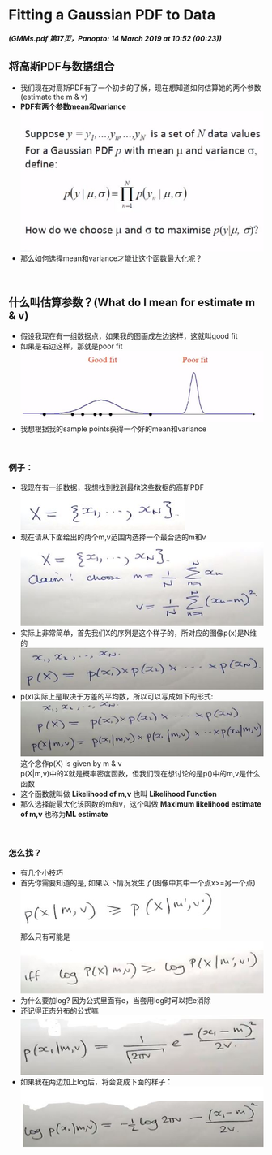 # Fitting a Gaussian PDF to Data
***(GMMs.pdf 第17页，Panopto: 14 March 2019 at 10:52 (00:23))***

## 将高斯PDF与数据组合
* 我们现在对高斯PDF有了一个初步的了解，现在想知道如何估算她的两个参数(estimate the m & v)
* **PDF有两个参数mean和variance**  
![](./img/fit.JPG)  
* 那么如何选择mean和variance才能让这个函数最大化呢？
<br/>

## 什么叫估算参数？(What do I mean for estimate m & v)
* 假设我现在有一组数据点，如果我的图画成左边这样，这就叫good fit
* 如果是右边这样，那就是poor fit  
![](./img/fitGraph.JPG)  
* 我想根据我的sample points获得一个好的mean和variance
<br/>

### 例子：
* 我现在有一组数据，我想找到找到最fit这些数据的高斯PDF  
![](./img/fitEg.JPG)  
* 现在请从下面给出的两个m,v范围内选择一个最合适的m和v  
![](./img/fitEgFun.JPG)  
* 实际上非常简单，首先我们X的序列是这个样子的，所对应的图像p(x)是N维的  
![](./img/fitEgSeq.JPG)  
* p(x)实际上是取决于方差的平均数，所以可以写成如下的形式:  
![](./img/fitEgSeq2.JPG)  
这个念作p(X) is given by m & v  
p(X|m,v)中的X就是概率密度函数，但我们现在想讨论的是p()中的m,v是什么函数
* 这个函数就叫做 **Likelihood of m,v** 也叫 **Likelihood Function**
* 那么选择能最大化该函数的m和v，这个叫做 **Maximum likelihood estimate of m,v** 也称为**ML estimate**

<br/>

### 怎么找？
* 有几个小技巧
* 首先你需要知道的是, 如果以下情况发生了(图像中其中一个点x>=另一个点)  
![](./img/fitTrick.JPG)  
那么只有可能是  
![](./img/fitTrick2.JPG)  
* 为什么要加log? 因为公式里面有e，当套用log时可以把e消除
* 还记得正态分布的公式嘛  
![](./img/fitTrick3.JPG) 
* 如果我在两边加上log后，将会变成下面的样子：  
![](./img/fitTrick3log.JPG) 

